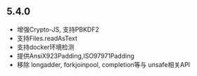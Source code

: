 ## 5.4.0
+ 增强Crypto-JS, 支持PBKDF2
+ 支持Files.readAsText
+ 支持docker环境检测
+ 提供AnsiX923Padding,ISO97971Padding
+ 移除 longadder, forkjoinpool, completion等与 unsafe相关API
